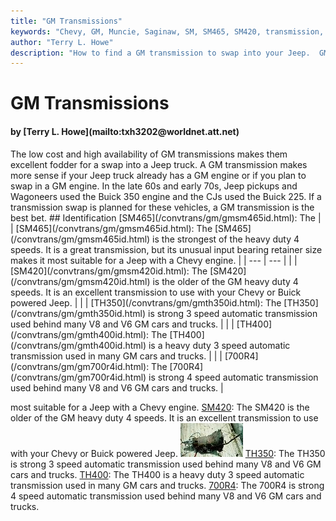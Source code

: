 ```yaml
---
title: "GM Transmissions"
keywords: "Chevy, GM, Muncie, Saginaw, SM, SM465, SM420, transmission, transfer case"
author: "Terry L. Howe"
description: "How to find a GM transmission to swap into your Jeep.  GM trucks are plentiful and many use heavy duty drive train components suitable for swaps into Jeep trucks."
---
```


# GM Transmissions
<H4>by [Terry L. Howe](mailto:txh3202@worldnet.att.net)</H4>
The low cost and high availability of GM transmissions makes them
excellent fodder for a swap into a Jeep truck.  A GM transmission
makes more sense if your Jeep truck already has a GM engine or if
you plan to swap in a GM engine.  In the late 60s and early 70s,
Jeep pickups and Wagoneers used the Buick 350 engine and the CJs
used the Buick 225.  If a transmission swap is planned for these
vehicles, a GM transmission is the best bet.
## Identification
[SM465](/convtrans/gm/gmsm465id.html): The
|  | [SM465](/convtrans/gm/gmsm465id.html): The
[SM465](/convtrans/gm/gmsm465id.html) is the strongest of the heavy duty 4 speeds.  It is a great
transmission, but its unusual input bearing retainer size makes it
most suitable for a Jeep with a Chevy engine. |
| --- | --- |
|  | [SM420](/convtrans/gm/gmsm420id.html): The
[SM420](/convtrans/gm/gmsm420id.html) is the older of the GM heavy duty 4 speeds.  It is an
excellent transmission to use with your Chevy or Buick powered
Jeep. |
|  | [TH350](/convtrans/gm/gmth350id.html): The
[TH350](/convtrans/gm/gmth350id.html) is strong 3 speed automatic transmission used behind many
V8 and V6 GM cars and trucks. |
|  | [TH400](/convtrans/gm/gmth400id.html): The
[TH400](/convtrans/gm/gmth400id.html) is a heavy duty 3 speed automatic transmission used in many
GM cars and trucks. |
|  | [700R4](/convtrans/gm/gm700r4id.html): The
[700R4](/convtrans/gm/gm700r4id.html) is strong 4 speed automatic transmission used behind many
V8 and V6 GM cars and trucks. |

most suitable for a Jeep with a Chevy engine.
[SM420](/convtrans/gm/gmsm420id.html): The
SM420 is the older of the GM heavy duty 4 speeds.  It is an
excellent transmission to use with your Chevy or Buick powered
Jeep.
![Turbo 350 Chevy tail shaft](/convtrans/th350/th3503_.jpg)
[TH350](/convtrans/gm/gmth350id.html): The
TH350 is strong 3 speed automatic transmission used behind many
V8 and V6 GM cars and trucks.
[TH400](/convtrans/gm/gmth400id.html): The
TH400 is a heavy duty 3 speed automatic transmission used in many
GM cars and trucks.
[700R4](/convtrans/gm/gm700r4id.html): The
700R4 is strong 4 speed automatic transmission used behind many
V8 and V6 GM cars and trucks.